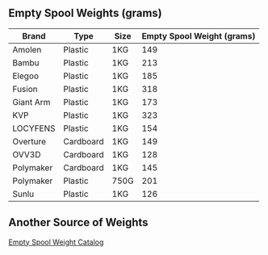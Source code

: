 ## Empty Spool Weights (grams)
| Brand     | Type      | Size  | Empty Spool Weight (grams) |
| --------- | --------- | ----- | -------------------------- |
| Amolen    | Plastic   | 1KG   | 149                        |
| Bambu     | Plastic   | 1KG   | 213                        |
| Elegoo    | Plastic   | 1KG   | 185                        |
| Fusion    | Plastic   | 1KG   | 318                        |
| Giant Arm | Plastic   | 1KG   | 173                        |
| KVP       | Plastic   | 1KG   | 323                        |
| LOCYFENS  | Plastic   | 1KG   | 154                        |
| Overture  | Cardboard | 1KG   | 149                        |
| OVV3D     | Cardboard | 1KG   | 128                        |
| Polymaker | Cardboard | 1KG   | 145                        |
| Polymaker | Plastic   | 750G  | 201                        |
| Sunlu     | Plastic   | 1KG   | 126                        |


## Another Source of Weights
[Empty Spool Weight Catalog](https://www.printables.com/model/464663-empty-spool-weight-catalog)
